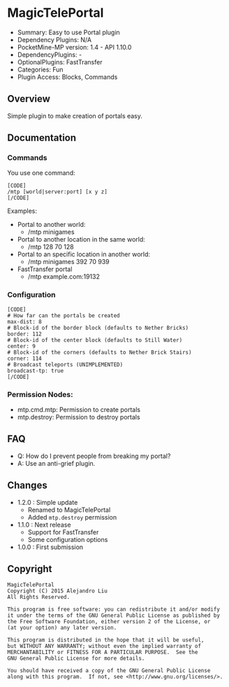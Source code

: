 # MagicTelePortal

* Summary: Easy to use Portal plugin
* Dependency Plugins: N/A
* PocketMine-MP version: 1.4 - API 1.10.0
* DependencyPlugins: -
* OptionalPlugins: FastTransfer
* Categories: Fun
* Plugin Access: Blocks, Commands

Overview
--------

Simple plugin to make creation of portals easy.

Documentation
-------------

### Commands

You use one command:

    [CODE]
    /mtp [world|server:port] [x y z]
    [/CODE]

Examples:

* Portal to another world:
  * /mtp minigames
* Portal to another location in the same world:
  * /mtp 128 70 128
* Portal to an specific location in another world:
  * /mtp minigames 392 70 939
* FastTransfer portal
  * /mtp example.com:19132

### Configuration

~~~~
[CODE]
# How far can the portals be created
max-dist: 8
# Block-id of the border block (defaults to Nether Bricks)
border: 112
# Block-id of the center block (defaults to Still Water)
center: 9
# Block-id of the corners (defaults to Nether Brick Stairs)
corner: 114
# Broadcast teleports (UNIMPLEMENTED)
broadcast-tp: true
[/CODE]
~~~~


### Permission Nodes:

* mtp.cmd.mtp: Permission to create portals
* mtp.destroy: Permission to destroy portals

FAQ
---

* Q: How do I prevent people from breaking my portal?
* A: Use an anti-grief plugin.


Changes
-------

* 1.2.0 : Simple update
  * Renamed to MagicTelePortal
  * Added `mtp.destroy` permission
* 1.1.0 : Next release
  * Support for FastTransfer
  * Some configuration options
* 1.0.0 : First submission

Copyright
---------

    MagicTelePortal
    Copyright (C) 2015 Alejandro Liu
    All Rights Reserved.

    This program is free software: you can redistribute it and/or modify
    it under the terms of the GNU General Public License as published by
    the Free Software Foundation, either version 2 of the License, or
    (at your option) any later version.

    This program is distributed in the hope that it will be useful,
    but WITHOUT ANY WARRANTY; without even the implied warranty of
    MERCHANTABILITY or FITNESS FOR A PARTICULAR PURPOSE.  See the
    GNU General Public License for more details.

    You should have received a copy of the GNU General Public License
    along with this program.  If not, see <http://www.gnu.org/licenses/>.
